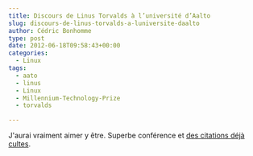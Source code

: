 ```yaml
---
title: Discours de Linus Torvalds à l’université d’Aalto
slug: discours-de-linus-torvalds-a-luniversite-daalto
author: Cédric Bonhomme
type: post
date: 2012-06-18T09:58:43+00:00
categories:
  - Linux
tags:
  - aato
  - linus
  - Linux
  - Millennium-Technology-Prize
  - torvalds

---
```

J'aurai vraiment aimer y être. Superbe conférence et [des citations déjà cultes][1].

 [1]: http://en.wikiquote.org/wiki/Linus_Torvalds#2012
 